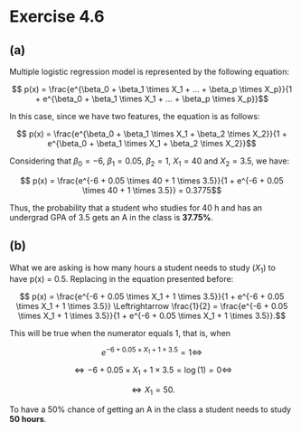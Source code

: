 
# Exercise 4.6

## (a)

Multiple logistic regression model is represented by the following equation:

$$ p(x) = \frac{e^{\beta_0 + \beta_1 \times X_1 + ... + \beta_p \times X_p}}{1 + e^{\beta_0 + \beta_1 \times X_1 + ... + \beta_p \times X_p}}$$

In this case, since we have two features, the equation is as follows:

$$ p(x) = \frac{e^{\beta_0 + \beta_1 \times X_1 + \beta_2 \times X_2}}{1 + e^{\beta_0 + \beta_1 \times X_1 + \beta_2 \times X_2}}$$

Considering that $\beta_0 = -6$, $\beta_1 = 0.05$, $\beta_2 = 1$, $X_1 = 40$ and $X_2 = 3.5$, we have:

$$ p(x) = \frac{e^{-6 + 0.05 \times 40 + 1 \times 3.5}}{1 + e^{-6 + 0.05 \times 40 + 1 \times 3.5}} = 0.3775$$

Thus, the probability that a student who studies for 40 h and has an undergrad GPA of 3.5 gets an A in the class is <b>37.75%</b>.

## (b)

What we are asking is how many hours a student needs to study ($X_1$) to have p(x) = 0.5. Replacing in the equation presented before:

$$ p(x) = \frac{e^{-6 + 0.05 \times X_1 + 1 \times 3.5}}{1 + e^{-6 + 0.05 \times X_1 + 1 \times 3.5}} \Leftrightarrow \frac{1}{2} = \frac{e^{-6 + 0.05 \times X_1 + 1 \times 3.5}}{1 + e^{-6 + 0.05 \times X_1 + 1 \times 3.5}}.$$

This will be true when the numerator equals 1, that is, when

$$e^{-6 + 0.05 \times X_1 + 1 \times 3.5 }= 1 \Leftrightarrow $$ 

$$ \Leftrightarrow -6 + 0.05 \times X_1 + 1 \times 3.5 = \log(1) = 0 \Leftrightarrow $$

$$ \Leftrightarrow X_1 = 50.$$

To have a 50% chance of getting an A in the class a student needs to study <b>50 hours</b>.
